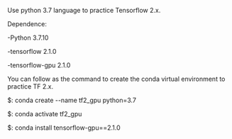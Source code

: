 Use python 3.7 language to practice Tensorflow 2.x.

Dependence:

  -Python 3.7.10

  -tensorflow 2.1.0

  -tensorflow-gpu 2.1.0

You can follow as the command to create the conda virtual environment to practice TF 2.x.

  $: conda create --name tf2_gpu python=3.7
  
  $: conda activate tf2_gpu
  
  $: conda install tensorflow-gpu==2.1.0

